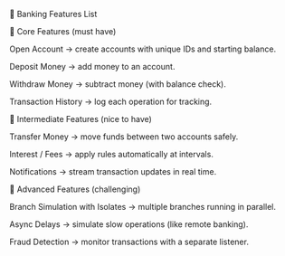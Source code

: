 🏦 Banking Features List


🔹 Core Features (must have)

Open Account → create accounts with unique IDs and starting balance.

Deposit Money → add money to an account.

Withdraw Money → subtract money (with balance check).

Transaction History → log each operation for tracking.

🔹 Intermediate Features (nice to have)

Transfer Money → move funds between two accounts safely.

Interest / Fees → apply rules automatically at intervals.

Notifications → stream transaction updates in real time.

🔹 Advanced Features (challenging)

Branch Simulation with Isolates → multiple branches running in parallel.

Async Delays → simulate slow operations (like remote banking).

Fraud Detection → monitor transactions with a separate listener.
